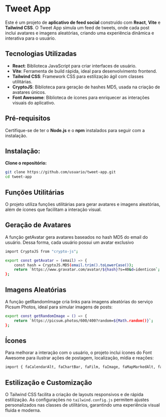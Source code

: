 # Tweet App

Este é um projeto de **aplicativo de feed social** construído com **React**, **Vite** e **Tailwind CSS**. O Tweet App simula um feed de tweets, onde cada post inclui avatares e imagens aleatórias, criando uma experiência dinâmica e interativa para o usuário.

## Tecnologias Utilizadas

- **React**: Biblioteca JavaScript para criar interfaces de usuário.
- **Vite**: Ferramenta de build rápida, ideal para desenvolvimento frontend.
- **Tailwind CSS**: Framework CSS para estilização ágil com classes utilitárias.
- **CryptoJS**: Biblioteca para geração de hashes MD5, usada na criação de avatares únicos.
- **Font Awesome**: Biblioteca de ícones para enriquecer as interações visuais do aplicativo.

## Pré-requisitos

Certifique-se de ter o **Node.js** e o **npm** instalados para seguir com a instalação.

## Instalação:
 **Clone o repositório:**
   ```bash
   git clone https://github.com/usuario/tweet-app.git
   cd tweet-app
```
## Funções Utilitárias
O projeto utiliza funções utilitárias para gerar avatares e imagens aleatórias, além de ícones que facilitam a interação visual.

## Geração de Avatares
A função getAvatar gera avatares baseados no hash MD5 do email do usuário. Dessa forma, cada usuário possui um avatar exclusivo

```bash
import CryptoJS from "crypto-js";

export const getAvatar = (email) => {
    const hash = CryptoJS.MD5(email.trim().toLowerCase());
    return `https://www.gravatar.com/avatar/${hash}?s=40&d=identicon`;
};
```

## Imagens Aleatórias
A função getRandomImage cria links para imagens aleatórias do serviço Picsum Photos, ideal para simular imagens de posts:

```bash
export const getRandomImage = () => {
    return `https://picsum.photos/600/400?random=${Math.random()}`;
};
```

## Ícones
Para melhorar a interação com o usuário, o projeto inclui ícones do Font Awesome para ilustrar ações de postagem, localização, mídia e reações:

```bash
import { faCalendarAlt, faChartBar, faFilm, faImage, faMapMarkedAlt, faSmile } from "@fortawesome/free-solid-svg-icons";
```

## Estilização e Customização
O Tailwind CSS facilita a criação de layouts responsivos e de rápida estilização. As configurações no `tailwind.config.js` permitem ajustes personalizados nas classes de utilitários, garantindo uma experiência visual fluida e moderna.